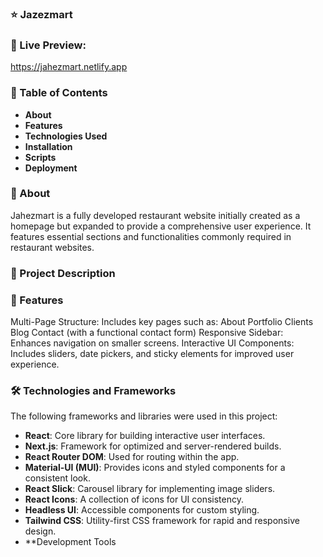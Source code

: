 

 ### ⭐ Jazezmart

 ### 🚀 Live Preview: 
https://jahezmart.netlify.app

### 📑 Table of Contents
* **About**
* **Features**
* **Technologies Used**
* **Installation**
* **Scripts**
* **Deployment**


### 📝 About
Jahezmart is a fully developed restaurant website initially created as a homepage but expanded to provide a comprehensive user experience. It features essential sections and functionalities commonly required in restaurant websites.

### 📝 Project Description

### 🌟 Features
Multi-Page Structure: Includes key pages such as:
About
Portfolio
Clients
Blog
Contact (with a functional contact form)
Responsive Sidebar: Enhances navigation on smaller screens.
Interactive UI Components: Includes sliders, date pickers, and sticky elements for improved user experience.

### 🛠️ Technologies and Frameworks
The following frameworks and libraries were used in this project:

* **React**: Core library for building interactive user interfaces.
* **Next.js**: Framework for optimized and server-rendered builds.
* **React Router DOM**: Used for routing within the app.
* **Material-UI (MUI)**: Provides icons and styled components for a consistent look.
* **React Slick**: Carousel library for implementing image sliders.
* **React Icons**: A collection of icons for UI consistency.
* **Headless UI**: Accessible components for custom styling.
* **Tailwind CSS**: Utility-first CSS framework for rapid and responsive design.
* **Development Tools
